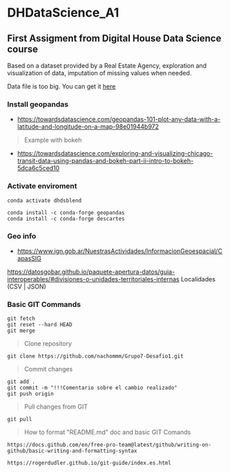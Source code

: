 # DHDataScience_A1

## First Assigment from Digital House Data Science course

Based on a dataset provided by a Real Estate Agency, exploration and visualization of data, imputation of missing values when needed.

Data file is too big. You can get it [here](https://drive.google.com/file/d/14gbXtjwMqPHLHzSxkk_iDHsgQUd_CJdN/view?usp=sharing)


### Install geopandas 

 - https://towardsdatascience.com/geopandas-101-plot-any-data-with-a-latitude-and-longitude-on-a-map-98e01944b972
 
> Example with bokeh

 - https://towardsdatascience.com/exploring-and-visualizing-chicago-transit-data-using-pandas-and-bokeh-part-ii-intro-to-bokeh-5dca6c5ced10

### Activate enviroment

```
conda activate dhdsblend
```
```
conda install -c conda-forge geopandas
conda install -c conda-forge descartes
```
### Geo info
- https://www.ign.gob.ar/NuestrasActividades/InformacionGeoespacial/CapasSIG

https://datosgobar.github.io/paquete-apertura-datos/guia-interoperables/#divisiones-o-unidades-territoriales-internas
 Localidades (CSV | JSON)

### Basic GIT Commands

```
git fetch
git reset --hard HEAD
git merge
```

> Clone repository

```
git clone https://github.com/nachommm/Grupo7-Desafio1.git

```

> Commit changes

```
git add .
git commit -m "!!!Comentario sobre el cambio realizado"
git push origin
```

> Pull changes from GIT 

```
git pull
```

> How to format "README.md" doc and basic GIT Comands

```
https://docs.github.com/en/free-pro-team@latest/github/writing-on-github/basic-writing-and-formatting-syntax

https://rogerdudler.github.io/git-guide/index.es.html

```



